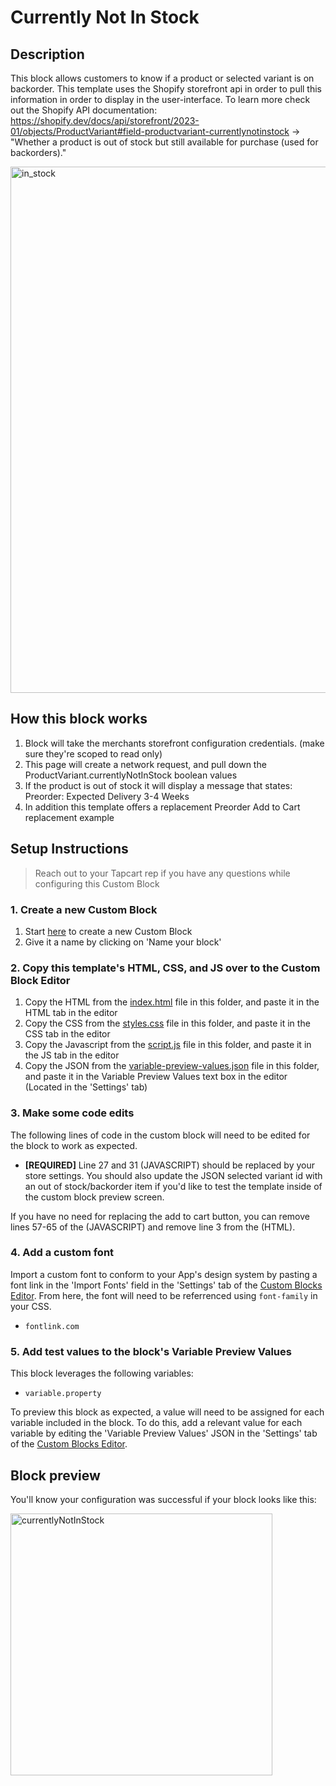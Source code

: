 # Currently Not In Stock

## Description
This block allows customers to know if a product or selected variant is on backorder. This template uses the Shopify storefront api in order to pull this information in order to display in the user-interface. To learn more check out the Shopify API documentation: https://shopify.dev/docs/api/storefront/2023-01/objects/ProductVariant#field-productvariant-currentlynotinstock -> "Whether a product is out of stock but still available for purchase (used for backorders)."

<img width="842" alt="in_stock" src="https://user-images.githubusercontent.com/122114430/233744828-fcc2dc29-992f-4cb4-ae2c-db32c5cb900e.png">


## How this block works
1. Block will take the merchants storefront configuration credentials. (make sure they're scoped to read only)
2. This page will create a network request, and pull down the ProductVariant.currentlyNotInStock boolean values
3. If the product is out of stock it will display a message that states: Preorder: Expected Delivery 3-4 Weeks
4. In addition this template offers a replacement Preorder Add to Cart replacement example

## Setup Instructions
> Reach out to your Tapcart rep if you have any questions while configuring this Custom Block

### 1. Create a new Custom Block
1. Start [here](https://app.tapcart.com/custom-blocks) to create a new Custom Block
2. Give it a name by clicking on 'Name your block'

### 2. Copy this template's HTML, CSS, and JS over to the Custom Block Editor
1. Copy the HTML from the [index.html](#) file in this folder, and paste it in the HTML tab in the editor
2. Copy the CSS from the [styles.css](#) file in this folder, and paste it in the CSS tab in the editor
3. Copy the Javascript from the [script.js](#) file in this folder, and paste it in the JS tab in the editor
4. Copy the JSON from the [variable-preview-values.json](#) file in this folder, and paste it in the Variable Preview Values text box in the editor (Located in the 'Settings' tab)

### 3. Make some code edits
The following lines of code in the custom block will need to be edited for the block to work as expected. 

- **[REQUIRED]** Line 27 and 31 (JAVASCRIPT) should be replaced by your store settings. You should also update the JSON selected variant id with an out of stock/backorder item if you'd like to test the template inside of the custom block preview screen.

If you have no need for replacing the add to cart button, you can remove lines 57-65 of the (JAVASCRIPT) and remove line 3 from the (HTML).

### 4. Add a custom font
Import a custom font to conform to your App's design system by pasting a font link in the 'Import Fonts' field in the 'Settings' tab of the [Custom Blocks Editor](https://app.tapcart.com/custom-blocks). From here, the font will need to be referrenced using `font-family` in your CSS.

- `fontlink.com`

### 5. Add test values to the block's Variable Preview Values
This block leverages the following variables:
- `variable.property`

To preview this block as expected, a value will need to be assigned for each variable included in the block. To do this, add a relevant value for each variable by editing the 'Variable Preview Values' JSON in the 'Settings' tab of the [Custom Blocks Editor](https://ap.tapcart.com/custom-blocks).

## Block preview
You'll know your configuration was successful if your block looks like this:

<img width="419" alt="currentlyNotInStock" src="https://user-images.githubusercontent.com/122114430/233744769-4a4ae298-b28d-4643-a0af-31528fabe96b.png">


